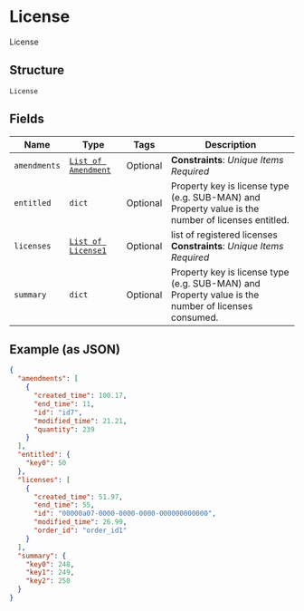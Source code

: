 
# License

License

## Structure

`License`

## Fields

| Name | Type | Tags | Description |
|  --- | --- | --- | --- |
| `amendments` | [`List of Amendment`](../../doc/models/amendment.md) | Optional | **Constraints**: *Unique Items Required* |
| `entitled` | `dict` | Optional | Property key is license type (e.g. SUB-MAN)  and Property value is the number of licenses entitled. |
| `licenses` | [`List of License1`](../../doc/models/license-1.md) | Optional | list of registered licenses<br>**Constraints**: *Unique Items Required* |
| `summary` | `dict` | Optional | Property key is license type (e.g. SUB-MAN) and Property value is the number of licenses consumed. |

## Example (as JSON)

```json
{
  "amendments": [
    {
      "created_time": 100.17,
      "end_time": 11,
      "id": "id7",
      "modified_time": 21.21,
      "quantity": 239
    }
  ],
  "entitled": {
    "key0": 50
  },
  "licenses": [
    {
      "created_time": 51.97,
      "end_time": 55,
      "id": "00000a07-0000-0000-0000-000000000000",
      "modified_time": 26.99,
      "order_id": "order_id1"
    }
  ],
  "summary": {
    "key0": 248,
    "key1": 249,
    "key2": 250
  }
}
```

